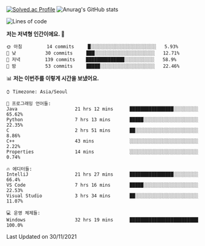 

<!--
**PungwonLee/PungwonLee** is a ✨ _special_ ✨ repository because its `README.md` (this file) appears on your GitHub profile.

Here are some ideas to get you started:

- 🔭 I’m currently working on ...
- 🌱 I’m currently learning ...
- 👯 I’m looking to collaborate on ...
- 🤔 I’m looking for help with ...
- 💬 Ask me about ...
- 📫 How to reach me: ...
- 😄 Pronouns: ...
- ⚡ Fun fact: ...
-->
[![Solved.ac Profile](http://mazassumnida.wtf/api/v2/generate_badge?boj=vnddnjs00)](https://solved.ac/vnddnjs00/)
![Anurag's GitHub stats](https://github-readme-stats.vercel.app/api?username=PungwonLee&show_icons=true&theme=radical)
<!--START_SECTION:waka-->
![Lines of code](https://img.shields.io/badge/%EC%A0%80%EB%8A%94%20%EC%97%AC%ED%83%9C%EA%B9%8C%EC%A7%80%20-88152%20%EC%A4%84%EC%9D%98%20%EC%BD%94%EB%93%9C%EB%A5%BC%20%EC%9E%91%EC%84%B1%ED%96%88%EC%96%B4%EC%9A%94.-blue)

**저는 저녁형 인간이에요. 🦉** 

```text
🌞 아침         14 commits     █░░░░░░░░░░░░░░░░░░░░░░░░   5.93% 
🌆 낮　         30 commits     ███░░░░░░░░░░░░░░░░░░░░░░   12.71% 
🌃 저녁         139 commits    ██████████████░░░░░░░░░░░   58.9% 
🌙 밤　         53 commits     █████░░░░░░░░░░░░░░░░░░░░   22.46%

```


📊 **저는 이번주를 이렇게 시간을 보냈어요.** 

```text
⌚︎ Timezone: Asia/Seoul

💬 프로그래밍 언어들: 
Java                     21 hrs 12 mins      ████████████████░░░░░░░░░   65.62% 
Python                   7 hrs 13 mins       █████░░░░░░░░░░░░░░░░░░░░   22.35% 
C                        2 hrs 51 mins       ██░░░░░░░░░░░░░░░░░░░░░░░   8.86% 
C++                      43 mins             ░░░░░░░░░░░░░░░░░░░░░░░░░   2.22% 
Properties               14 mins             ░░░░░░░░░░░░░░░░░░░░░░░░░   0.74%

🔥 에디터들: 
IntelliJ                 21 hrs 27 mins      ████████████████░░░░░░░░░   66.4% 
VS Code                  7 hrs 16 mins       █████░░░░░░░░░░░░░░░░░░░░   22.53% 
Visual Studio            3 hrs 34 mins       ██░░░░░░░░░░░░░░░░░░░░░░░   11.07%

💻 운영 체제들: 
Windows                  32 hrs 19 mins      █████████████████████████   100.0%

```


 Last Updated on 30/11/2021
<!--END_SECTION:waka-->

